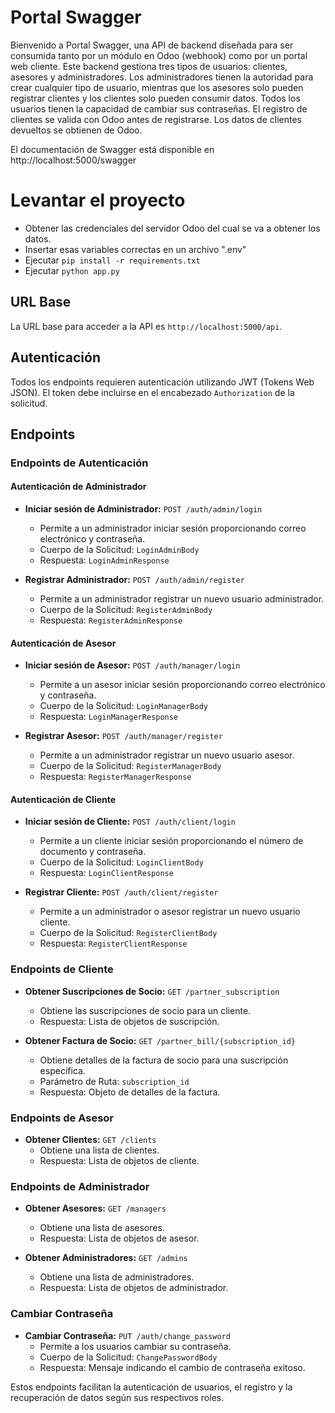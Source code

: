 # Portal Swagger

Bienvenido a Portal Swagger, una API de backend diseñada para ser consumida tanto por un módulo en Odoo (webhook) como por un portal web cliente. Este backend gestiona tres tipos de usuarios: clientes, asesores y administradores. Los administradores tienen la autoridad para crear cualquier tipo de usuario, mientras que los asesores solo pueden registrar clientes y los clientes solo pueden consumir datos. Todos los usuarios tienen la capacidad de cambiar sus contraseñas. El registro de clientes se valida con Odoo antes de registrarse. Los datos de clientes devueltos se obtienen de Odoo.

El documentación de Swagger está disponible en http://localhost:5000/swagger

# Levantar el proyecto
- Obtener las credenciales del servidor Odoo del cual se va a obtener los datos.
- Insertar esas variables correctas en un archivo ".env"
- Ejecutar `pip install -r requirements.txt`
- Ejecutar `python app.py`

## URL Base
La URL base para acceder a la API es `http://localhost:5000/api`.

## Autenticación
Todos los endpoints requieren autenticación utilizando JWT (Tokens Web JSON). El token debe incluirse en el encabezado `Authorization` de la solicitud.

## Endpoints

### Endpoints de Autenticación

#### Autenticación de Administrador

- **Iniciar sesión de Administrador:** `POST /auth/admin/login`
  - Permite a un administrador iniciar sesión proporcionando correo electrónico y contraseña.
  - Cuerpo de la Solicitud: `LoginAdminBody`
  - Respuesta: `LoginAdminResponse`

- **Registrar Administrador:** `POST /auth/admin/register`
  - Permite a un administrador registrar un nuevo usuario administrador.
  - Cuerpo de la Solicitud: `RegisterAdminBody`
  - Respuesta: `RegisterAdminResponse`

#### Autenticación de Asesor

- **Iniciar sesión de Asesor:** `POST /auth/manager/login`
  - Permite a un asesor iniciar sesión proporcionando correo electrónico y contraseña.
  - Cuerpo de la Solicitud: `LoginManagerBody`
  - Respuesta: `LoginManagerResponse`

- **Registrar Asesor:** `POST /auth/manager/register`
  - Permite a un administrador registrar un nuevo usuario asesor.
  - Cuerpo de la Solicitud: `RegisterManagerBody`
  - Respuesta: `RegisterManagerResponse`

#### Autenticación de Cliente

- **Iniciar sesión de Cliente:** `POST /auth/client/login`
  - Permite a un cliente iniciar sesión proporcionando el número de documento y contraseña.
  - Cuerpo de la Solicitud: `LoginClientBody`
  - Respuesta: `LoginClientResponse`

- **Registrar Cliente:** `POST /auth/client/register`
  - Permite a un administrador o asesor registrar un nuevo usuario cliente.
  - Cuerpo de la Solicitud: `RegisterClientBody`
  - Respuesta: `RegisterClientResponse`

### Endpoints de Cliente

- **Obtener Suscripciones de Socio:** `GET /partner_subscription`
  - Obtiene las suscripciones de socio para un cliente.
  - Respuesta: Lista de objetos de suscripción.

- **Obtener Factura de Socio:** `GET /partner_bill/{subscription_id}`
  - Obtiene detalles de la factura de socio para una suscripción específica.
  - Parámetro de Ruta: `subscription_id`
  - Respuesta: Objeto de detalles de la factura.

### Endpoints de Asesor

- **Obtener Clientes:** `GET /clients`
  - Obtiene una lista de clientes.
  - Respuesta: Lista de objetos de cliente.

### Endpoints de Administrador

- **Obtener Asesores:** `GET /managers`
  - Obtiene una lista de asesores.
  - Respuesta: Lista de objetos de asesor.

- **Obtener Administradores:** `GET /admins`
  - Obtiene una lista de administradores.
  - Respuesta: Lista de objetos de administrador.

### Cambiar Contraseña

- **Cambiar Contraseña:** `PUT /auth/change_password`
  - Permite a los usuarios cambiar su contraseña.
  - Cuerpo de la Solicitud: `ChangePasswordBody`
  - Respuesta: Mensaje indicando el cambio de contraseña exitoso.

Estos endpoints facilitan la autenticación de usuarios, el registro y la recuperación de datos según sus respectivos roles.